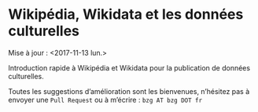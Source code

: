 # Wikipédia, Wikidata et les données culturelles

Mise à jour : <span class="timestamp-wrapper"><span class="timestamp">&lt;2017-11-13 lun.&gt;</span></span>

Introduction rapide à Wikipédia et Wikidata pour la publication de
données culturelles.

Toutes les suggestions d’amélioration sont les bienvenues, n’hésitez
pas à envoyer une `Pull Request` ou à m’écrire : `bzg AT bzg DOT fr`

